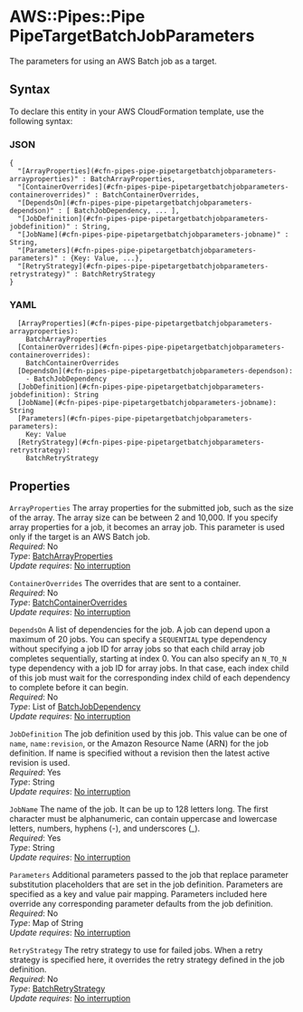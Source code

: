 # AWS::Pipes::Pipe PipeTargetBatchJobParameters<a name="aws-properties-pipes-pipe-pipetargetbatchjobparameters"></a>

The parameters for using an AWS Batch job as a target\.

## Syntax<a name="aws-properties-pipes-pipe-pipetargetbatchjobparameters-syntax"></a>

To declare this entity in your AWS CloudFormation template, use the following syntax:

### JSON<a name="aws-properties-pipes-pipe-pipetargetbatchjobparameters-syntax.json"></a>

```
{
  "[ArrayProperties](#cfn-pipes-pipe-pipetargetbatchjobparameters-arrayproperties)" : BatchArrayProperties,
  "[ContainerOverrides](#cfn-pipes-pipe-pipetargetbatchjobparameters-containeroverrides)" : BatchContainerOverrides,
  "[DependsOn](#cfn-pipes-pipe-pipetargetbatchjobparameters-dependson)" : [ BatchJobDependency, ... ],
  "[JobDefinition](#cfn-pipes-pipe-pipetargetbatchjobparameters-jobdefinition)" : String,
  "[JobName](#cfn-pipes-pipe-pipetargetbatchjobparameters-jobname)" : String,
  "[Parameters](#cfn-pipes-pipe-pipetargetbatchjobparameters-parameters)" : {Key: Value, ...},
  "[RetryStrategy](#cfn-pipes-pipe-pipetargetbatchjobparameters-retrystrategy)" : BatchRetryStrategy
}
```

### YAML<a name="aws-properties-pipes-pipe-pipetargetbatchjobparameters-syntax.yaml"></a>

```
  [ArrayProperties](#cfn-pipes-pipe-pipetargetbatchjobparameters-arrayproperties): 
    BatchArrayProperties
  [ContainerOverrides](#cfn-pipes-pipe-pipetargetbatchjobparameters-containeroverrides): 
    BatchContainerOverrides
  [DependsOn](#cfn-pipes-pipe-pipetargetbatchjobparameters-dependson): 
    - BatchJobDependency
  [JobDefinition](#cfn-pipes-pipe-pipetargetbatchjobparameters-jobdefinition): String
  [JobName](#cfn-pipes-pipe-pipetargetbatchjobparameters-jobname): String
  [Parameters](#cfn-pipes-pipe-pipetargetbatchjobparameters-parameters): 
    Key: Value
  [RetryStrategy](#cfn-pipes-pipe-pipetargetbatchjobparameters-retrystrategy): 
    BatchRetryStrategy
```

## Properties<a name="aws-properties-pipes-pipe-pipetargetbatchjobparameters-properties"></a>

`ArrayProperties`  <a name="cfn-pipes-pipe-pipetargetbatchjobparameters-arrayproperties"></a>
The array properties for the submitted job, such as the size of the array\. The array size can be between 2 and 10,000\. If you specify array properties for a job, it becomes an array job\. This parameter is used only if the target is an AWS Batch job\.  
*Required*: No  
*Type*: [BatchArrayProperties](aws-properties-pipes-pipe-batcharrayproperties.md)  
*Update requires*: [No interruption](https://docs.aws.amazon.com/AWSCloudFormation/latest/UserGuide/using-cfn-updating-stacks-update-behaviors.html#update-no-interrupt)

`ContainerOverrides`  <a name="cfn-pipes-pipe-pipetargetbatchjobparameters-containeroverrides"></a>
The overrides that are sent to a container\.  
*Required*: No  
*Type*: [BatchContainerOverrides](aws-properties-pipes-pipe-batchcontaineroverrides.md)  
*Update requires*: [No interruption](https://docs.aws.amazon.com/AWSCloudFormation/latest/UserGuide/using-cfn-updating-stacks-update-behaviors.html#update-no-interrupt)

`DependsOn`  <a name="cfn-pipes-pipe-pipetargetbatchjobparameters-dependson"></a>
A list of dependencies for the job\. A job can depend upon a maximum of 20 jobs\. You can specify a `SEQUENTIAL` type dependency without specifying a job ID for array jobs so that each child array job completes sequentially, starting at index 0\. You can also specify an `N_TO_N` type dependency with a job ID for array jobs\. In that case, each index child of this job must wait for the corresponding index child of each dependency to complete before it can begin\.  
*Required*: No  
*Type*: List of [BatchJobDependency](aws-properties-pipes-pipe-batchjobdependency.md)  
*Update requires*: [No interruption](https://docs.aws.amazon.com/AWSCloudFormation/latest/UserGuide/using-cfn-updating-stacks-update-behaviors.html#update-no-interrupt)

`JobDefinition`  <a name="cfn-pipes-pipe-pipetargetbatchjobparameters-jobdefinition"></a>
The job definition used by this job\. This value can be one of `name`, `name:revision`, or the Amazon Resource Name \(ARN\) for the job definition\. If name is specified without a revision then the latest active revision is used\.  
*Required*: Yes  
*Type*: String  
*Update requires*: [No interruption](https://docs.aws.amazon.com/AWSCloudFormation/latest/UserGuide/using-cfn-updating-stacks-update-behaviors.html#update-no-interrupt)

`JobName`  <a name="cfn-pipes-pipe-pipetargetbatchjobparameters-jobname"></a>
The name of the job\. It can be up to 128 letters long\. The first character must be alphanumeric, can contain uppercase and lowercase letters, numbers, hyphens \(\-\), and underscores \(\_\)\.  
*Required*: Yes  
*Type*: String  
*Update requires*: [No interruption](https://docs.aws.amazon.com/AWSCloudFormation/latest/UserGuide/using-cfn-updating-stacks-update-behaviors.html#update-no-interrupt)

`Parameters`  <a name="cfn-pipes-pipe-pipetargetbatchjobparameters-parameters"></a>
Additional parameters passed to the job that replace parameter substitution placeholders that are set in the job definition\. Parameters are specified as a key and value pair mapping\. Parameters included here override any corresponding parameter defaults from the job definition\.  
*Required*: No  
*Type*: Map of String  
*Update requires*: [No interruption](https://docs.aws.amazon.com/AWSCloudFormation/latest/UserGuide/using-cfn-updating-stacks-update-behaviors.html#update-no-interrupt)

`RetryStrategy`  <a name="cfn-pipes-pipe-pipetargetbatchjobparameters-retrystrategy"></a>
The retry strategy to use for failed jobs\. When a retry strategy is specified here, it overrides the retry strategy defined in the job definition\.  
*Required*: No  
*Type*: [BatchRetryStrategy](aws-properties-pipes-pipe-batchretrystrategy.md)  
*Update requires*: [No interruption](https://docs.aws.amazon.com/AWSCloudFormation/latest/UserGuide/using-cfn-updating-stacks-update-behaviors.html#update-no-interrupt)